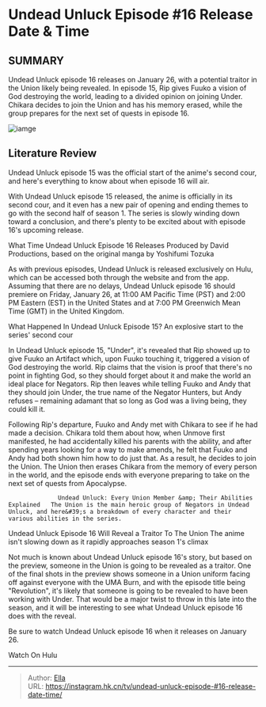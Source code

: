 # Undead Unluck Episode #16 Release Date &amp; Time


## SUMMARY 



  Undead Unluck episode 16 releases on January 26, with a potential traitor in the Union likely being revealed.   In episode 15, Rip gives Fuuko a vision of God destroying the world, leading to a divided opinion on joining Under.   Chikara decides to join the Union and has his memory erased, while the group prepares for the next set of quests in episode 16.  

![iamge](https://static1.srcdn.com/wordpress/wp-content/uploads/wm/2024/01/the-main-character-of-undead-unluck-holding-a-book-with-a-colorful-blast-of-energy-behind-her.jpg)

## Literature Review

Undead Unluck episode 15 was the official start of the anime&#39;s second cour, and here&#39;s everything to know about when episode 16 will air.




With Undead Unluck episode 15 released, the anime is officially in its second cour, and it even has a new pair of opening and ending themes to go with the second half of season 1. The series is slowly winding down toward a conclusion, and there&#39;s plenty to be excited about with episode 16&#39;s upcoming release.





 What Time Undead Unluck Episode 16 Releases 
Produced by David Productions, based on the original manga by Yoshifumi Tozuka
          

As with previous episodes, Undead Unluck is released exclusively on Hulu, which can be accessed both through the website and from the app. Assuming that there are no delays, Undead Unluck episode 16 should premiere on Friday, January 26, at 11:00 AM Pacific Time (PST) and 2:00 PM Eastern (EST) in the United States and at 7:00 PM Greenwich Mean Time (GMT) in the United Kingdom.



 What Happened In Undead Unluck Episode 15? 
An explosive start to the series&#39; second cour
          

In Undead Unluck episode 15, &#34;Under&#34;, it&#39;s revealed that Rip showed up to give Fuuko an Artifact which, upon Fuuko touching it, triggered a vision of God destroying the world. Rip claims that the vision is proof that there&#39;s no point in fighting God, so they should forget about it and make the world an ideal place for Negators. Rip then leaves while telling Fuuko and Andy that they should join Under, the true name of the Negator Hunters, but Andy refuses – remaining adamant that so long as God was a living being, they could kill it.




Following Rip&#39;s departure, Fuuko and Andy met with Chikara to see if he had made a decision. Chikara told them about how, when Unmove first manifested, he had accidentally killed his parents with the ability, and after spending years looking for a way to make amends, he felt that Fuuko and Andy had both shown him how to do just that. As a result, he decides to join the Union. The Union then erases Chikara from the memory of every person in the world, and the episode ends with everyone preparing to take on the next set of quests from Apocalypse.

                  Undead Unluck: Every Union Member &amp; Their Abilities Explained   The Union is the main heroic group of Negators in Undead Unluck, and here&#39;s a breakdown of every character and their various abilities in the series.   



 Undead Unluck Episode 16 Will Reveal a Traitor To The Union 
The anime isn&#39;t slowing down as it rapidly approaches season 1&#39;s climax
          




Not much is known about Undead Unluck episode 16&#39;s story, but based on the preview, someone in the Union is going to be revealed as a traitor. One of the final shots in the preview shows someone in a Union uniform facing off against everyone with the UMA Burn, and with the episode title being &#34;Revolution&#34;, it&#39;s likely that someone is going to be revealed to have been working with Under. That would be a major twist to throw in this late into the season, and it will be interesting to see what Undead Unluck episode 16 does with the reveal.

Be sure to watch Undead Unluck episode 16 when it releases on January 26.

Watch On Hulu



---

> Author: [Ella](https://instagram.hk.cn/)  
> URL: https://instagram.hk.cn/tv/undead-unluck-episode-#16-release-date-time/  

